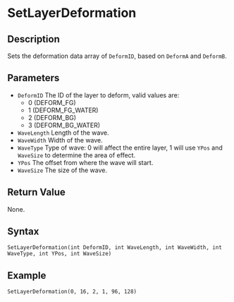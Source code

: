 # SetLayerDeformation

## Description
Sets the deformation data array of `DeformID`, based on `DeformA` and `DeformB`.

## Parameters
- `DeformID`
The ID of the layer to deform, valid values are:
    - 0 (DEFORM_FG)
    - 1 (DEFORM_FG_WATER)
    - 2 (DEFORM_BG)
    - 3 (DEFORM_BG_WATER)
- `WaveLength`
Length of the wave.
- `WaveWidth`
Width of the wave.
- `WaveType`
Type of wave: 0 will affect the entire layer, 1 will use `YPos` and `WaveSize` to determine the area of effect.
- `YPos`
The offset from where the wave will start.
- `WaveSize`
The size of the wave.

## Return Value
None.

## Syntax
```
SetLayerDeformation(int DeformID, int WaveLength, int WaveWidth, int WaveType, int YPos, int WaveSize)
```

## Example
```
SetLayerDeformation(0, 16, 2, 1, 96, 128)
```